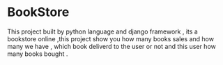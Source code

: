 # BookStore
This project built by python language and django framework , its a bookstore online ,this project show you how many books sales and how many we have , which book deliverd to the user or not and this user how many books bought .
